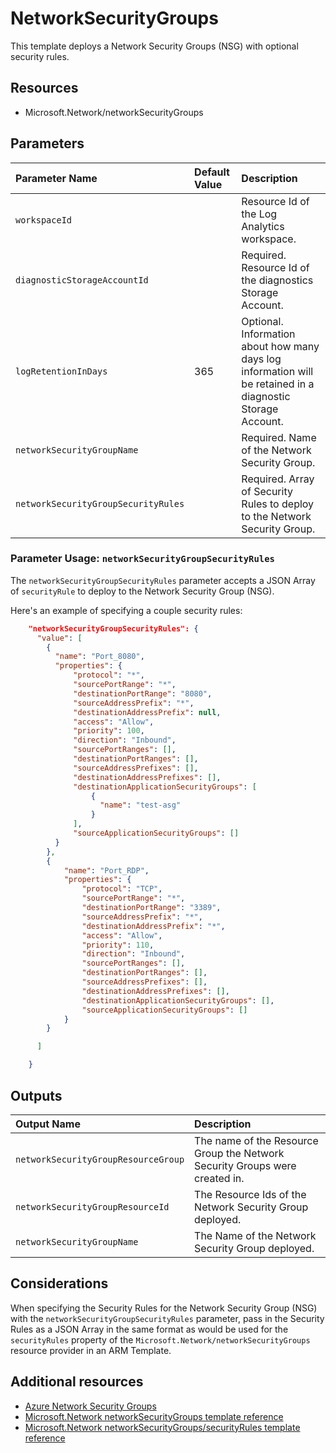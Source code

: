 # NetworkSecurityGroups

This template deploys a Network Security Groups (NSG) with optional security rules.

## Resources

- Microsoft.Network/networkSecurityGroups

## Parameters

| Parameter Name | Default Value | Description
| :-             | :-            | :-
| `workspaceId` | | Resource Id of the Log Analytics workspace.
| `diagnosticStorageAccountId` | | Required. Resource Id of the diagnostics Storage Account.
| `logRetentionInDays` | 365 | Optional. Information about how many days log information will be retained in a diagnostic Storage Account.
| `networkSecurityGroupName` | | Required. Name of the Network Security Group.
| `networkSecurityGroupSecurityRules` | | Required. Array of Security Rules to deploy to the Network Security Group.

### Parameter Usage: `networkSecurityGroupSecurityRules`

The `networkSecurityGroupSecurityRules` parameter accepts a JSON Array of `securityRule` to deploy to the Network Security Group (NSG).

Here's an example of specifying a couple security rules:

```json
    "networkSecurityGroupSecurityRules": {
      "value": [
        {
          "name": "Port_8080",
          "properties": {
              "protocol": "*",
              "sourcePortRange": "*",
              "destinationPortRange": "8080",
              "sourceAddressPrefix": "*",
              "destinationAddressPrefix": null,
              "access": "Allow",
              "priority": 100,
              "direction": "Inbound",
              "sourcePortRanges": [],
              "destinationPortRanges": [],
              "sourceAddressPrefixes": [],
              "destinationAddressPrefixes": [],
              "destinationApplicationSecurityGroups": [
                  {
                    "name": "test-asg"
                  }
              ],
              "sourceApplicationSecurityGroups": []
          }
        },
        {
            "name": "Port_RDP",
            "properties": {
                "protocol": "TCP",
                "sourcePortRange": "*",
                "destinationPortRange": "3389",
                "sourceAddressPrefix": "*",
                "destinationAddressPrefix": "*",
                "access": "Allow",
                "priority": 110,
                "direction": "Inbound",
                "sourcePortRanges": [],
                "destinationPortRanges": [],
                "sourceAddressPrefixes": [],
                "destinationAddressPrefixes": [],
                "destinationApplicationSecurityGroups": [],
                "sourceApplicationSecurityGroups": []
            }
        }

      ]

    }
```

## Outputs

| Output Name | Description |
| :- | :- |
| `networkSecurityGroupResourceGroup` | The name of the Resource Group the Network Security Groups were created in.
| `networkSecurityGroupResourceId` | The Resource Ids of the Network Security Group deployed.
| `networkSecurityGroupName` | The Name of the Network Security Group deployed.

## Considerations

When specifying the Security Rules for the Network Security Group (NSG) with the `networkSecurityGroupSecurityRules` parameter, pass in the Security Rules as a JSON Array in the same format as would be used for the `securityRules` property of the `Microsoft.Network/networkSecurityGroups` resource provider in an ARM Template.

## Additional resources

- [Azure Network Security Groups](https://docs.microsoft.com/en-us/azure/virtual-network/security-overview)
- [Microsoft.Network networkSecurityGroups template reference](https://docs.microsoft.com/en-us/azure/templates/microsoft.network/2018-11-01/networksecuritygroups)
- [Microsoft.Network networkSecurityGroups/securityRules template reference](https://docs.microsoft.com/en-us/azure/templates/microsoft.network/2018-11-01/networksecuritygroups/securityrules)